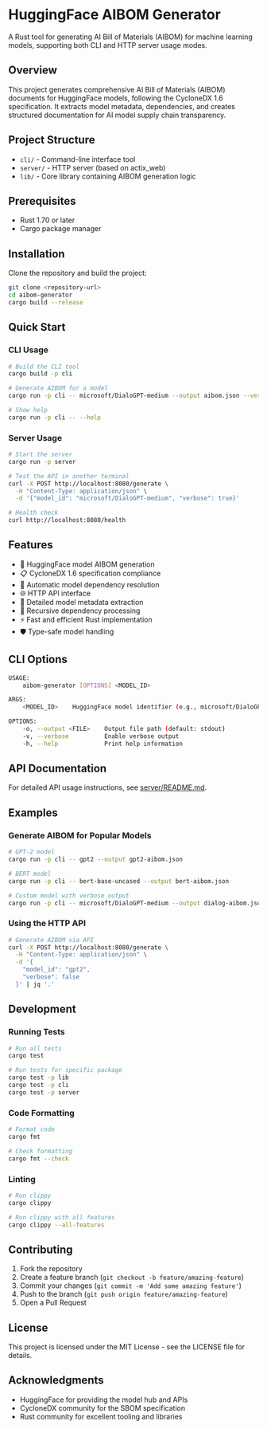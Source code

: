 # HuggingFace AIBOM Generator

A Rust tool for generating AI Bill of Materials (AIBOM) for machine learning models, supporting both CLI and HTTP server usage modes.

## Overview

This project generates comprehensive AI Bill of Materials (AIBOM) documents for HuggingFace models, following the CycloneDX 1.6 specification. It extracts model metadata, dependencies, and creates structured documentation for AI model supply chain transparency.

## Project Structure

- `cli/` - Command-line interface tool
- `server/` - HTTP server (based on actix_web)
- `lib/` - Core library containing AIBOM generation logic

## Prerequisites

- Rust 1.70 or later
- Cargo package manager

## Installation

Clone the repository and build the project:

```bash
git clone <repository-url>
cd aibom-generator
cargo build --release
```

## Quick Start

### CLI Usage

```bash
# Build the CLI tool
cargo build -p cli

# Generate AIBOM for a model
cargo run -p cli -- microsoft/DialoGPT-medium --output aibom.json --verbose

# Show help
cargo run -p cli -- --help
```

### Server Usage

```bash
# Start the server
cargo run -p server

# Test the API in another terminal
curl -X POST http://localhost:8080/generate \
  -H "Content-Type: application/json" \
  -d '{"model_id": "microsoft/DialoGPT-medium", "verbose": true}'

# Health check
curl http://localhost:8080/health
```

## Features

- 🤖 HuggingFace model AIBOM generation
- 📋 CycloneDX 1.6 specification compliance
- 🔗 Automatic model dependency resolution
- 🌐 HTTP API interface
- 📝 Detailed model metadata extraction
- 🔄 Recursive dependency processing
- ⚡ Fast and efficient Rust implementation
- 🛡️ Type-safe model handling

## CLI Options

```bash
USAGE:
    aibom-generator [OPTIONS] <MODEL_ID>

ARGS:
    <MODEL_ID>    HuggingFace model identifier (e.g., microsoft/DialoGPT-medium)

OPTIONS:
    -o, --output <FILE>    Output file path (default: stdout)
    -v, --verbose          Enable verbose output
    -h, --help             Print help information
```

## API Documentation

For detailed API usage instructions, see [server/README.md](server/README.md).

## Examples

### Generate AIBOM for Popular Models

```bash
# GPT-2 model
cargo run -p cli -- gpt2 --output gpt2-aibom.json

# BERT model
cargo run -p cli -- bert-base-uncased --output bert-aibom.json

# Custom model with verbose output
cargo run -p cli -- microsoft/DialoGPT-medium --output dialog-aibom.json --verbose
```

### Using the HTTP API

```bash
# Generate AIBOM via API
curl -X POST http://localhost:8080/generate \
  -H "Content-Type: application/json" \
  -d '{
    "model_id": "gpt2",
    "verbose": false
  }' | jq '.'
```

## Development

### Running Tests

```bash
# Run all tests
cargo test

# Run tests for specific package
cargo test -p lib
cargo test -p cli
cargo test -p server
```

### Code Formatting

```bash
# Format code
cargo fmt

# Check formatting
cargo fmt --check
```

### Linting

```bash
# Run clippy
cargo clippy

# Run clippy with all features
cargo clippy --all-features
```

## Contributing

1. Fork the repository
2. Create a feature branch (`git checkout -b feature/amazing-feature`)
3. Commit your changes (`git commit -m 'Add some amazing feature'`)
4. Push to the branch (`git push origin feature/amazing-feature`)
5. Open a Pull Request

## License

This project is licensed under the MIT License - see the LICENSE file for details.

## Acknowledgments

- HuggingFace for providing the model hub and APIs
- CycloneDX community for the SBOM specification
- Rust community for excellent tooling and libraries